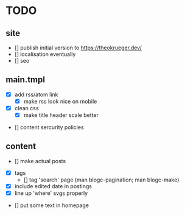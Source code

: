 # TODO

## site

- [] publish initial version to https://theokrueger.dev/
- [] localisation eventually
- [] seo

## main.tmpl

- [x] add rss/atom link
  - [x] make rss look nice on mobile
- [x] clean css
  - [x] make title header scale better
- [] content sercurity policies

## content

- [] make actual posts
- [x] tags
  - [] tag 'search' page (man blogc-pagination; man blogc-make)
- [x] include edited date in postings
- [x] line up 'where' svgs properly
- [] put some text in homepage
